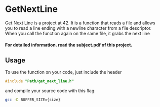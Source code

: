 # GetNextLine

Get Next Line is a project at 42. It is a function that reads a file and allows you to read a line ending with a newline character from a file descriptor. When you call the function again on the same file, it grabs the next line

#### For detailed information. read the subject.pdf of this project.
## Usage
To use the function on your code, just include the header
```C
#include "Path/get_next_line.h"
```
and compile your source code with this flag
```Bash
gcc -D BUFFER_SIZE={size}
```
